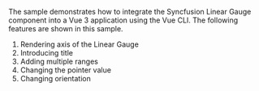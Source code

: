 The sample demonstrates how to integrate the Syncfusion Linear Gauge component into a Vue 3 application using the Vue CLI. The following features are shown in this sample.
1. Rendering axis of the Linear Gauge
2. Introducing title
3. Adding multiple ranges
4. Changing the pointer value
5. Changing orientation